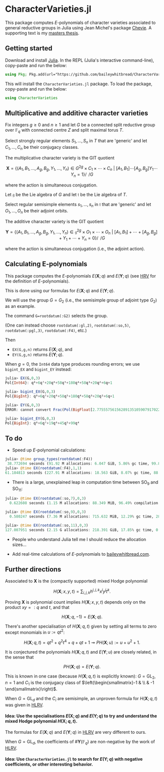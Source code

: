 # CharacterVarieties.jl

This package computes $E$-polynomials of character varieties associated to general reductive groups in Julia using Jean Michel's package [Chevie](https://github.com/jmichel7/Chevie.jl). A supporting text is my [masters thesis](https://baileywhitbread.com/files/24_mphil_thesis.pdf).





## Getting started
Download and install [Julia](https://julialang.org/downloads/). In the REPL (Julia's interactive command-line), copy-paste and run the below:

```julia
using Pkg; Pkg.add(url="https://github.com/baileywhitbread/CharacterVarieties.jl")
```

This will install the `CharacterVarieties.jl` package. To load the package, copy-paste and run the below:

```julia
using CharacterVarieties
```





## Multiplicative and additive character varieties
Fix integers $g\geq 0$ and $n\geq 1$ and let $G$ be a connected split reductive group over $\mathbb{F}_q$ with connected centre $Z$ and split maximal torus $T$. 

Select strongly regular elements $S_1,\ldots,S_n$ in $T$ that are 'generic' and let $C_1,\ldots,C_n$ be their conjugacy classes.

The multiplicative character variety is the GIT quotient
```math
\mathbf{X} = \bigg\{(A_1,B_1,\ldots,A_g,B_g,Y_1,\ldots,Y_n)\in G^{2g}\times C_1\times \cdots\times C_n\ \bigg|\ [A_1,B_1]\cdots[A_g,B_g]Y_1\cdots Y_n = 1\bigg\}\bigg/\!\!\!\!\!\bigg/G
```
where the action is simultaneous conjugation. 

Let $\mathfrak{g}$ be the Lie algebra of $G$ and let $\mathfrak{t}$ be the Lie algebra of $T$. 

Select regular semisimple elements $s_1,\ldots,s_n$ in $\mathfrak{t}$ that are 'generic' and let $O_1,\ldots,O_n$ be their adjoint orbits. 

The additive character variety is the GIT quotient
```math
\mathbf{Y} = \bigg\{(A_1,B_1,\ldots,A_g,B_g,Y_1,\ldots,Y_n)\in \mathfrak{g}^{2g}\times O_1\times \cdots\times O_n\ \bigg|\ [A_1,B_1]+\cdots+[A_g,B_g] + Y_1+ \cdots + Y_n = 0\bigg\}\bigg/\!\!\!\!\!\bigg/G
```
where the action is simultaneous conjugation (i.e., the adjoint action). 

## Calculating E-polynomials
This package computes the $E$-polynomials $E(\mathbf{X};q)$ and $E(\mathbf{Y};q)$ (see [HRV](https://link.springer.com/article/10.1007/s00222-008-0142-x) for the definition of $E$-polynomials). 

This is done using our formulas for $E(\mathbf{X};q)$ and $E(\mathbf{Y};q)$.

We will use the group $G=G_2$ (i.e., the semisimple group of adjoint type $G_2$) as an example. 

The command `G=rootdatum(:G2)` selects the group. 

(One can instead choose `rootdatum(:gl,2)`, `rootdatum(:so,5)`, `rootdatum(:pgl,3)`, `rootdatum(:F4)`, etc.)

Then 
- `EX(G,g,n)` returns $E(\mathbf{X};q)$, and
- `EY(G,g,n)` returns $E(\mathbf{Y};q)$.

When $g=0$, the `Int64` data type produces rounding errors; we use `bigint_EX` and `bigint_EY` instead:

```julia
julia> EX(G,0,3)
Pol{Int64}: q⁸+6q⁷+20q⁶+58q⁵+180q⁴+58q³+20q²+6q+1

julia> bigint_EX(G,0,3)
Pol{BigInt}: q⁸+6q⁷+20q⁶+58q⁵+180q⁴+58q³+20q²+6q+1

julia> EY(G,0,3)
ERROR: cannot convert Frac(Pol(BigFloat[2.77555756156289135105907917022705078125e-17, 0.0, 3.3306690738754696212708950042724609375e-16, 5.5511151231257827021181583404541015625e-16, -99.0, -45.000000000000000610622663543836097232997417449951171875, 80.0, 39.0, 18.0, 6.0, 1.0]),Pol(BigFloat[-1.0, 0.0, 1.0])) to Pol

julia> bigint_EY(G,0,3)
Pol{BigInt}: q⁸+6q⁷+19q⁶+45q⁵+99q⁴
```






## To do
- Speed up $E$-polynomial calculations:
```julia
julia> @time group_types(rootdatum(:F4))
 38.772694 seconds (91.92 M allocations: 6.047 GiB, 5.86% gc time, 99.80% compilation time)
julia> @time EX(rootdatum(:F4),1,1)
61.184813 seconds (227.91 M allocations: 18.563 GiB, 8.07% gc time, 88.52% compilation time)
```



- There is a large, unexplained leap in computation time between $`\mathrm{SO}_9`$ and $`\mathrm{SO}_{11}`$:
```julia
julia> @time EX(rootdatum(:so,7),0,3)
  0.622608 seconds (1.15 M allocations: 88.349 MiB, 96.49% compilation time)

julia> @time EX(rootdatum(:so,9),0,3)
  0.580247 seconds (7.36 M allocations: 715.632 MiB, 12.29% gc time, 28.14% compilation time)

julia> @time EX(rootdatum(:so,11),0,3)
127.007951 seconds (2.15 G allocations: 218.391 GiB, 17.85% gc time, 0.44% compilation time)
```

- People who understand Julia tell me I should reduce the allocation sizes...

- Add real-time calculations of $E$-polynomials to [baileywhitbread.com](https://www.baileywhitbread.com).




## Further directions

Associated to $\mathbf{X}$ is the (compactly supported) mixed Hodge polynomial
```math
H(\mathbf{X};x,y,t) = \sum_{i,j,k} h^{i,j,k} x^i y^j t^k.
```
Proving $\mathbf{X}$ is polynomial count implies $H(\mathbf{X};x,y,t)$ depends only on the product $xy=:q$ and $t$, and that
```math
H(\mathbf{X};q,-1) = E(\mathbf{X};q).
```
There's another specialisation of $H(\mathbf{X};q,t)$ given by setting all terms to zero except monomials in $u:=qt^2$:
```math
H(\mathbf{X};q,t)=qt^2 + q^2t^4 + q + qt + 1 \rightsquigarrow PH(\mathbf{X};u):=u+u^2+1.
```
It is conjectured the polynomials $H(\mathbf{X};q,t)$ and $E(\mathbf{Y};u)$ are closely related, in the sense that
```math
PH(\mathbf{X};q) = E(\mathbf{Y};q).
```
This is known in one case (because $H(\mathbf{X};q,t)$ is explicitly known): $G=\mathrm{GL}_2$, $n=1$ and $C_1$ is the conjugacy class of $`\left(\begin{smallmatrix}-1 & \\ & -1 \end{smallmatrix}\right)`$.

When $G=\mathrm{GL}_d$ and the $C_i$ are semisimple, an unproven formula for $H(\mathbf{X};q,t)$ was given in [HLRV](https://projecteuclid.org/journals/duke-mathematical-journal/volume-160/issue-2/Arithmetic-harmonic-analysis-on-character-and-quiver-varieties/10.1215/00127094-1444258.full). 


#### Idea: Use the specialisations $E(\mathbf{X};q)$ and $E(\mathbf{Y};q)$ to try and understand the mixed Hodge polynomial $H(\mathbf{X};q,t)$.

The formulas for $E(\mathbf{X};q)$ and $E(\mathbf{Y};q)$ in [HLRV](https://projecteuclid.org/journals/duke-mathematical-journal/volume-160/issue-2/Arithmetic-harmonic-analysis-on-character-and-quiver-varieties/10.1215/00127094-1444258.full) are very different to ours. 

When $G=\mathrm{GL}_d$, the coefficients of $`\#\mathbf{Y}(\mathbb{F}_q)`$ are non-negative by the work of [HLRV](https://projecteuclid.org/journals/duke-mathematical-journal/volume-160/issue-2/Arithmetic-harmonic-analysis-on-character-and-quiver-varieties/10.1215/00127094-1444258.full).

#### Idea: Use `CharacterVarieties.jl` to search for $E(\mathbf{Y};q)$ with negative coefficients, or other interesting behavior.
